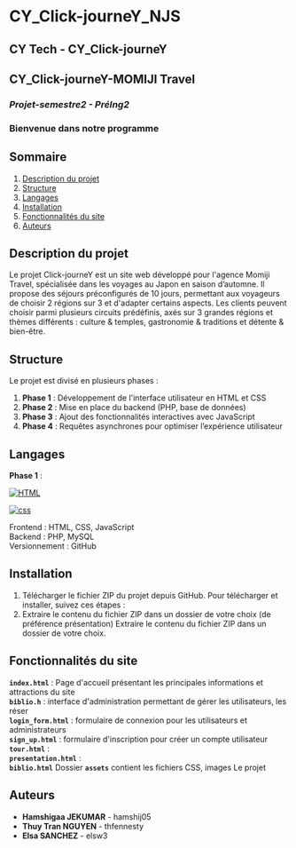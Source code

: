 # CY_Click-journeY_NJS
## **************CY Tech - CY_Click-journeY**************
## **************CY_Click-journeY-MOMIJI Travel**************

### ***Projet-semestre2 - PréIng2***
### **Bienvenue dans notre programme**


## Sommaire
1. [Description du projet](#description-du-projet)
2. [Structure](#structure)
3. [Langages](#langages)
4. [Installation](#installation)
5. [Fonctionnalités du site](#fonctionnalités-du-site)
6. [Auteurs](#auteurs)

## Description du projet     
Le projet Click-journeY est un site web développé pour l'agence Momiji Travel, spécialisée dans les voyages au Japon en saison d’automne. Il propose des séjours préconfigurés de 10 jours, permettant aux voyageurs de choisir 2 régions sur 3 et d'adapter certains aspects. Les clients peuvent choisir parmi plusieurs circuits prédéfinis, axés sur 3 grandes régions et thèmes différents : culture & temples, gastronomie & traditions et détente & bien-être.

## Structure  
Le projet est divisé en plusieurs phases : 
1. **Phase 1** : Développement de l'interface utilisateur en HTML et CSS
2. **Phase 2** : Mise en place du backend (PHP, base de données)  
3. **Phase 3** : Ajout des fonctionnalités interactives avec JavaScript
4. **Phase 4** : Requêtes asynchrones pour optimiser l’expérience utilisateur  

## Langages    
**Phase 1** :  

[HTML]: https://img.shields.io/badge/HTML-E34F26?style=for-the-badge&logo=html5&logoColor=white
[HTML-url]: https://developer.mozilla.org/fr/docs/Web/HTML

[![HTML][HTML]][HTML-url]

[css]: https://img.shields.io/badge/css-1572B6?style=for-the-badge&logo=css3&logoColor=white&color=blue
[css-url]: https://developer.mozilla.org/fr/docs/Web/CSS/Reference

[![css][css]][css-url]


Frontend : HTML, CSS, JavaScript  
Backend : PHP, MySQL  
Versionnement : GitHub  

## Installation   
1. Télécharger le fichier ZIP du projet depuis GitHub. Pour télécharger et installer, suivez ces étapes :
2. Extraire le contenu du fichier ZIP dans un dossier de votre choix (de préférence présentation)
Extraire le contenu du fichier ZIP dans un dossier de votre choix.

## Fonctionnalités du site     
**`index.html`** : Page d'accueil présentant les principales informations et attractions du site  
**`biblio.h`** : interface d'administration permettant de gérer les utilisateurs, les réser  
**`login_form.html`** : formulaire de connexion pour les utilisateurs et administrateurs  
**`sign_up.html`** : formulaire d'inscription pour créer un compte utilisateur  
**`tour.html`** :   
**`presentation.html`** :   
**`biblio.html`**
Dossier  **`assets`** contient les fichiers CSS, images 
Le projet

## Auteurs    
- **Hamshigaa JEKUMAR** - hamshij05  
- **Thuy Tran NGUYEN** - thfennesty  
- **Elsa SANCHEZ** - elsw3 
